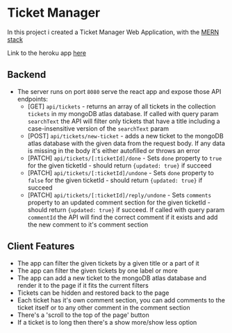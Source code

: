 # Ticket Manager

In this project i created a Ticket Manager Web Application, with the [MERN stack](https://www.educative.io/edpresso/what-is-mern-stack)

Link to the heroku app [here](https://ticket-manager-yair.herokuapp.com/)

## Backend

- The server runs on port `8080` serve the react app and expose those API endpoints:
  - [GET] `api/tickets` - returns an array of all tickets in the collection `tickets` in my mongoDB atlas database. If called with query param `searchText` the API will filter only tickets that have a title including a case-insensitive version of the `searchText` param
  - [POST] `api/tickets/new-ticket` - adds a new ticket to the mongoDB atlas database with the given data from the request body. If any data is missing in the body it's either autofilled or throws an error
  - [PATCH] `api/tickets/[:ticketId]/done` - Sets `done` property to `true` for the given ticketId - should return `{updated: true}` if succeed
  - [PATCH] `api/tickets/[:ticketId]/undone` - Sets `done` property to `false` for the given ticketId - should return `{updated: true}` if succeed
  - [PATCH] `api/tickets/[:ticketId]/reply/undone` - Sets `comments` property to an updated comment section for the given ticketId - should return `{updated: true}` if succeed. If called with query param `commentId` the API will find the correct comment if it exists and add the new comment to it's comment section

## Client Features

- The app can filter the given tickets by a given title or a part of it
- The app can filter the given tickets by one label or more
- The app can add a new ticket to the mongoDB atlas database and render it to the page if it fits the current filters
- Tickets can be hidden and restored back to the page
- Each ticket has it's own comment section, you can add comments to the ticket itself or to any other comment in the comment section
- There's a 'scroll to the top of the page' button
- If a ticket is to long then there's a show more/show less option
